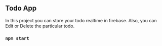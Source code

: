 ## Todo App
In this project you can store your todo realtime in firebase.
Also, you can Edit or Delete the particular todo.
### `npm start`

